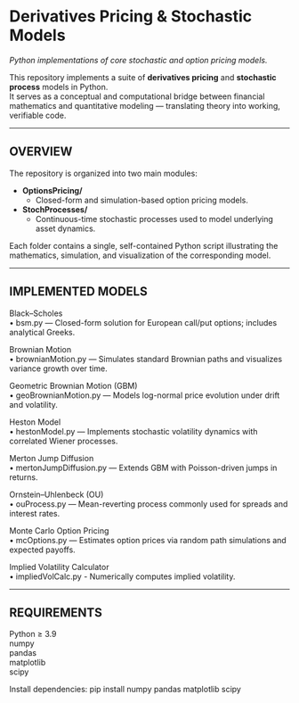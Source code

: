# Derivatives Pricing & Stochastic Models
*Python implementations of core stochastic and option pricing models.*

This repository implements a suite of **derivatives pricing** and **stochastic process** models in Python.  
It serves as a conceptual and computational bridge between financial mathematics and quantitative modeling — translating theory into working, verifiable code.

--------------------------------------------------------------------------------
OVERVIEW
--------------------------------------------------------------------------------

The repository is organized into two main modules:

- **OptionsPricing/**
  - Closed-form and simulation-based option pricing models.
- **StochProcesses/**
  - Continuous-time stochastic processes used to model underlying asset dynamics.

Each folder contains a single, self-contained Python script illustrating the mathematics, simulation, and visualization of the corresponding model.

--------------------------------------------------------------------------------
IMPLEMENTED MODELS
--------------------------------------------------------------------------------

Black–Scholes  
    • bsm.py — Closed-form solution for European call/put options; includes analytical Greeks.

Brownian Motion  
    • brownianMotion.py — Simulates standard Brownian paths and visualizes variance growth over time.

Geometric Brownian Motion (GBM)  
    • geoBrownianMotion.py — Models log-normal price evolution under drift and volatility.

Heston Model  
    • hestonModel.py — Implements stochastic volatility dynamics with correlated Wiener processes.

Merton Jump Diffusion  
    • mertonJumpDiffusion.py — Extends GBM with Poisson-driven jumps in returns.

Ornstein–Uhlenbeck (OU)  
    • ouProcess.py — Mean-reverting process commonly used for spreads and interest rates.

Monte Carlo Option Pricing  
    • mcOptions.py — Estimates option prices via random path simulations and expected payoffs.

Implied Volatility Calculator  
    • impliedVolCalc.py - Numerically computes implied volatility.

--------------------------------------------------------------------------------
REQUIREMENTS
--------------------------------------------------------------------------------

Python ≥ 3.9  
numpy  
pandas  
matplotlib  
scipy  

Install dependencies:
    pip install numpy pandas matplotlib scipy

